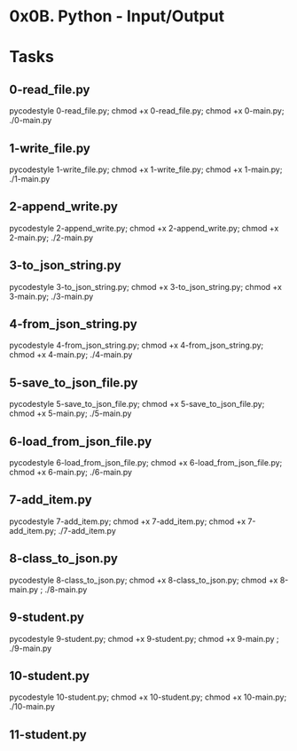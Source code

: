 # 0x0B. Python - Input/Output

# Tasks
## 0-read_file.py
pycodestyle 0-read_file.py; chmod +x 0-read_file.py; chmod +x 0-main.py; ./0-main.py

## 1-write_file.py
pycodestyle 1-write_file.py; chmod +x 1-write_file.py; chmod +x 1-main.py; ./1-main.py

## 2-append_write.py
pycodestyle 2-append_write.py; chmod +x 2-append_write.py; chmod +x 2-main.py; ./2-main.py

## 3-to_json_string.py
pycodestyle 3-to_json_string.py; chmod +x 3-to_json_string.py; chmod +x 3-main.py; ./3-main.py

## 4-from_json_string.py
pycodestyle 4-from_json_string.py; chmod +x 4-from_json_string.py; chmod +x 4-main.py; ./4-main.py

## 5-save_to_json_file.py
pycodestyle 5-save_to_json_file.py; chmod +x 5-save_to_json_file.py; chmod +x 5-main.py; ./5-main.py

## 6-load_from_json_file.py
pycodestyle 6-load_from_json_file.py; chmod +x 6-load_from_json_file.py; chmod +x 6-main.py; ./6-main.py

## 7-add_item.py
pycodestyle 7-add_item.py; chmod +x 7-add_item.py; chmod +x 7-add_item.py; ./7-add_item.py

## 8-class_to_json.py
pycodestyle 8-class_to_json.py; chmod +x 8-class_to_json.py; chmod +x 8-main.py ; ./8-main.py

## 9-student.py
pycodestyle 9-student.py; chmod +x 9-student.py; chmod +x 9-main.py ; ./9-main.py

## 10-student.py
pycodestyle 10-student.py; chmod +x 10-student.py; chmod +x 10-main.py; ./10-main.py

## 11-student.py

